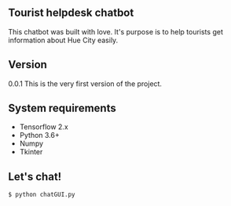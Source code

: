 ## Tourist helpdesk chatbot
This chatbot was built with love. It's purpose is to help tourists get information about Hue City easily. 

## Version
0.0.1
This is the very first version of the project. 

## System requirements
* Tensorflow 2.x
* Python 3.6+
* Numpy
* Tkinter

## Let's chat!

```shell
$ python chatGUI.py
```